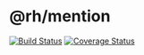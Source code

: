 # @rh/mention

[![Build Status](https://travis-ci.org/raohong/mention.svg?branch=master)](https://travis-ci.org/raohong/mention) [![Coverage Status](https://coveralls.io/repos/github/raohong/mention/badge.svg?branch=master)](https://coveralls.io/github/raohong/mention?branch=master)
